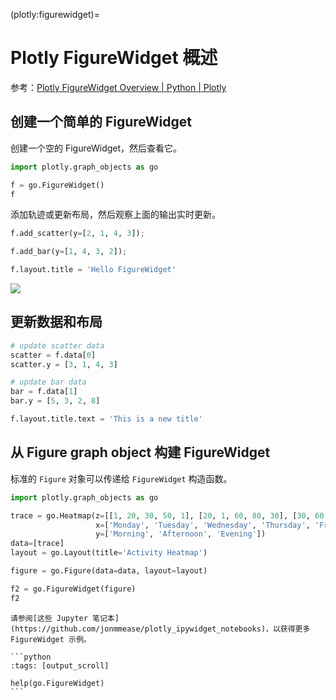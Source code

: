 (plotly:figurewidget)=
# Plotly FigureWidget 概述

参考：[Plotly FigureWidget Overview | Python | Plotly](https://plotly.com/python/figurewidget/)

## 创建一个简单的 FigureWidget

创建一个空的 FigureWidget，然后查看它。

```python
import plotly.graph_objects as go

f = go.FigureWidget()
f
```

添加轨迹或更新布局，然后观察上面的输出实时更新。


```python
f.add_scatter(y=[2, 1, 4, 3]);
```

```python
f.add_bar(y=[1, 4, 3, 2]);
```

```python
f.layout.title = 'Hello FigureWidget'
```

<img src='https://media.githubusercontent.com/media/xinet-collections/test-dastsets/main/tests/figurewidget-create.gif'>

## 更新数据和布局

```python
# update scatter data
scatter = f.data[0]
scatter.y = [3, 1, 4, 3]
```

```python
# update bar data
bar = f.data[1]
bar.y = [5, 3, 2, 8]
```

```python
f.layout.title.text = 'This is a new title'
```

## 从 Figure graph object 构建 FigureWidget

标准的 `Figure` 对象可以传递给 `FigureWidget` 构造函数。

```python
import plotly.graph_objects as go

trace = go.Heatmap(z=[[1, 20, 30, 50, 1], [20, 1, 60, 80, 30], [30, 60, 1, -10, 20]],
                   x=['Monday', 'Tuesday', 'Wednesday', 'Thursday', 'Friday'],
                   y=['Morning', 'Afternoon', 'Evening'])
data=[trace]
layout = go.Layout(title='Activity Heatmap')

figure = go.Figure(data=data, layout=layout)

f2 = go.FigureWidget(figure)
f2
```

````{topic} 参考
请参阅[这些 Jupyter 笔记本](https://github.com/jonmmease/plotly_ipywidget_notebooks)，以获得更多 FigureWidget 示例。

```python
:tags: [output_scroll]

help(go.FigureWidget)
```
````